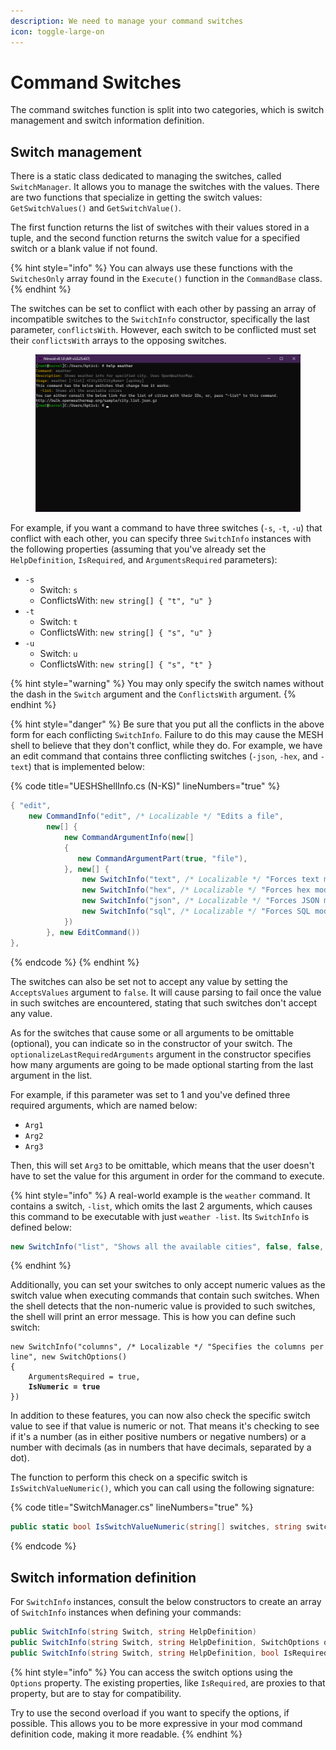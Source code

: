 ```yaml
---
description: We need to manage your command switches
icon: toggle-large-on
---
```


# Command Switches

The command switches function is split into two categories, which is switch management and switch information definition.

## Switch management

There is a static class dedicated to managing the switches, called `SwitchManager`. It allows you to manage the switches with the values. There are two functions that specialize in getting the switch values: `GetSwitchValues()` and `GetSwitchValue()`.

The first function returns the list of switches with their values stored in a tuple, and the second function returns the switch value for a specified switch or a blank value if not found.

{% hint style="info" %}
You can always use these functions with the `SwitchesOnly` array found in the `Execute()` function in the `CommandBase` class.
{% endhint %}

The switches can be set to conflict with each other by passing an array of incompatible switches to the `SwitchInfo` constructor, specifically the last parameter, `conflictsWith`. However, each switch to be conflicted must set their `conflictsWith` arrays to the opposing switches.

<figure><img src="../../../../.gitbook/assets/109-shell.png" alt=""><figcaption></figcaption></figure>

For example, if you want a command to have three switches (`-s`, `-t`, `-u`) that conflict with each other, you can specify three `SwitchInfo` instances with the following properties (assuming that you've already set the `HelpDefinition`, `IsRequired`, and `ArgumentsRequired` parameters):

* `-s`
  * Switch: `s`
  * ConflictsWith: `new string[] { "t", "u" }`
* `-t`
  * Switch: `t`
  * ConflictsWith: `new string[] { "s", "u" }`
* `-u`
  * Switch: `u`
  * ConflictsWith: `new string[] { "s", "t" }`

{% hint style="warning" %}
You may only specify the switch names without the dash in the `Switch` argument and the `ConflictsWith` argument.
{% endhint %}

{% hint style="danger" %}
Be sure that you put all the conflicts in the above form for each conflicting `SwitchInfo`. Failure to do this may cause the MESH shell to believe that they don't conflict, while they do. For example, we have an edit command that contains three conflicting switches (`-json`, `-hex`, and `-text`) that is implemented below:

{% code title="UESHShellInfo.cs (N-KS)" lineNumbers="true" %}
```csharp
{ "edit",
    new CommandInfo("edit", /* Localizable */ "Edits a file",
        new[] {
            new CommandArgumentInfo(new[]
            {
               new CommandArgumentPart(true, "file"),
            }, new[] {
                new SwitchInfo("text", /* Localizable */ "Forces text mode", false, false, new string[] { "hex", "json", "sql" }, 0, false),
                new SwitchInfo("hex", /* Localizable */ "Forces hex mode", false, false, new string[] { "text", "json", "sql" }, 0, false),
                new SwitchInfo("json", /* Localizable */ "Forces JSON mode", false, false, new string[] { "text", "hex", "sql" }, 0, false),
                new SwitchInfo("sql", /* Localizable */ "Forces SQL mode", false, false, new string[] { "text", "hex", "json" }, 0, false),
            })
        }, new EditCommand())
},
```
{% endcode %}
{% endhint %}

The switches can also be set not to accept any value by setting the `AcceptsValues` argument to `false`. It will cause parsing to fail once the value in such switches are encountered, stating that such switches don't accept any value.

As for the switches that cause some or all arguments to be omittable (optional), you can indicate so in the constructor of your switch. The `optionalizeLastRequiredArguments` argument in the constructor specifies how many arguments are going to be made optional starting from the last argument in the list.

For example, if this parameter was set to 1 and you've defined three required arguments, which are named below:

* `Arg1`
* `Arg2`
* `Arg3`

Then, this will set `Arg3` to be omittable, which means that the user doesn't have to set the value for this argument in order for the command to execute.

{% hint style="info" %}
A real-world example is the `weather` command. It contains a switch, `-list`, which omits the last 2 arguments, which causes this command to be executable with just `weather -list`. Its `SwitchInfo` is defined below:

```csharp
new SwitchInfo("list", "Shows all the available cities", false, false, null, 2, false)
```
{% endhint %}

Additionally, you can set your switches to only accept numeric values as the switch value when executing commands that contain such switches. When the shell detects that the non-numeric value is provided to such switches, the shell will print an error message. This is how you can define such switch:

<pre class="language-csharp"><code class="lang-csharp">new SwitchInfo("columns", /* Localizable */ "Specifies the columns per line", new SwitchOptions()
{
    ArgumentsRequired = true,
<strong>    IsNumeric = true
</strong>})
</code></pre>

In addition to these features, you can now also check the specific switch value to see if that value is numeric or not. That means it's checking to see if it's a number (as in either positive numbers or negative numbers) or a number with decimals (as in numbers that have decimals, separated by a dot).

The function to perform this check on a specific switch is `IsSwitchValueNumeric()`, which you can call using the following signature:

{% code title="SwitchManager.cs" lineNumbers="true" %}
```csharp
public static bool IsSwitchValueNumeric(string[] switches, string switchKey)
```
{% endcode %}

## Switch information definition

For `SwitchInfo` instances, consult the below constructors to create an array of `SwitchInfo` instances when defining your commands:

```csharp
public SwitchInfo(string Switch, string HelpDefinition)
public SwitchInfo(string Switch, string HelpDefinition, SwitchOptions options)
public SwitchInfo(string Switch, string HelpDefinition, bool IsRequired = false, bool ArgumentsRequired = false, string[] conflictsWith = null, int optionalizeLastRequiredArguments = 0)
```

{% hint style="info" %}
You can access the switch options using the `Options` property. The existing properties, like `IsRequired`, are proxies to that property, but are to stay for compatibility.

Try to use the second overload if you want to specify the options, if possible. This allows you to be more expressive in your mod command definition code, making it more readable.
{% endhint %}
